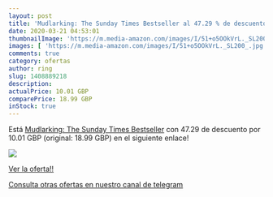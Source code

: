 ```yaml
---
layout: post
title: 'Mudlarking: The Sunday Times Bestseller al 47.29 % de descuento'
date: 2020-03-21 04:53:01
thumbnailImage: 'https://m.media-amazon.com/images/I/51+o5OOkVrL._SL200_.jpg'
images: [ 'https://m.media-amazon.com/images/I/51+o5OOkVrL._SL200_.jpg' ]
comments: true
category: ofertas
author: ring
slug: 1408889218
description:
actualPrice: 10.01 GBP
comparePrice: 18.99 GBP
inStock: true
---
```


Está [Mudlarking: The Sunday Times Bestseller](https://www.amazon.co.uk/dp/1408889218/?tag=redken01-21) con 47.29 de descuento por 10.01 GBP (original: 18.99 GBP) en el siguiente enlace!

[![](https://m.media-amazon.com/images/I/51+o5OOkVrL._SL200_.jpg)](https://www.amazon.co.uk/dp/1408889218/?tag=redken01-21)

[Ver la oferta!!](https://www.amazon.co.uk/dp/1408889218/?tag=redken01-21)

[Consulta otras ofertas en nuestro canal de telegram](https://t.me/s/ofertas25)
